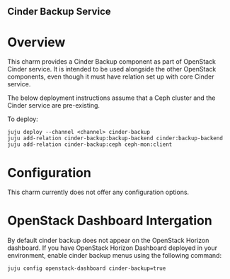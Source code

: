 Cinder Backup Service
-------------------------------

Overview
========

This charm provides a Cinder Backup component as part of OpenStack Cinder service.
It is intended to be used alongside the other OpenStack components, even though it must
have relation set up with core Cinder service.

The below deployment instructions assume that a Ceph cluster and the Cinder
service are pre-existing.

To deploy:

```
juju deploy --channel <channel> cinder-backup
juju add-relation cinder-backup:backup-backend cinder:backup-backend
juju add-relation cinder-backup:ceph ceph-mon:client
```

Configuration
=============

This charm currently does not offer any configuration options.


OpenStack Dashboard Intergation
===============================

By default cinder backup does not appear on the OpenStack Horizon dashboard.
If you have OpenStack Horizon Dashboard deployed in your environment, enable
cinder backup menus using the following command:

```
juju config openstack-dashboard cinder-backup=true
```
